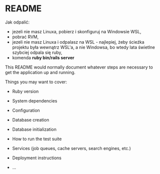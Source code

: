 # README

Jak odpalić:
- jezeli nie masz Linuxa, pobierz i skonfiguruj na Windowsie WSL,
- pobrać RVM,
- jezeli nie masz Linuxa i odpalasz na WSL - najlepiej, żeby ścieżka projektu była wewnątrz WSL'a, a nie Windowsa, bo wtedy lata świetlne szybciej odpala się ruby,
- komenda **ruby bin/rails server**


This README would normally document whatever steps are necessary to get the
application up and running.

Things you may want to cover:

* Ruby version

* System dependencies

* Configuration

* Database creation

* Database initialization

* How to run the test suite

* Services (job queues, cache servers, search engines, etc.)

* Deployment instructions

* ...
